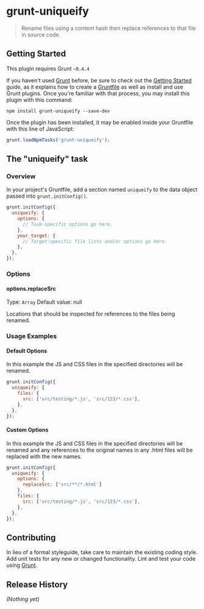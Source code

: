 # grunt-uniqueify

> Rename files using a content hash then replace references to that file in source code.

## Getting Started
This plugin requires Grunt `~0.4.4`

If you haven't used [Grunt](http://gruntjs.com/) before, be sure to check out the [Getting Started](http://gruntjs.com/getting-started) guide, as it explains how to create a [Gruntfile](http://gruntjs.com/sample-gruntfile) as well as install and use Grunt plugins. Once you're familiar with that process, you may install this plugin with this command:

```shell
npm install grunt-uniqueify --save-dev
```

Once the plugin has been installed, it may be enabled inside your Gruntfile with this line of JavaScript:

```js
grunt.loadNpmTasks('grunt-uniqueify');
```

## The "uniqueify" task

### Overview
In your project's Gruntfile, add a section named `uniqueify` to the data object passed into `grunt.initConfig()`.

```js
grunt.initConfig({
  uniqueify: {
    options: {
      // Task-specific options go here.
    },
    your_target: {
      // Target-specific file lists and/or options go here.
    },
  },
});
```

### Options

#### options.replaceSrc
Type: `Array`
Default value: null

Locations that should be inspected for references to the files being renamed.

### Usage Examples

#### Default Options
In this example the JS and CSS files in the specified directories will be renamed.

```js
grunt.initConfig({
  uniqueify: {
    files: {
      src: ['src/testing/*.js', 'src/123/*.css'],
    },
  },
});
```

#### Custom Options
In this example the JS and CSS files in the specified directories will be renamed and any references to the original names in any .html files will be replaced with the new names.

```js
grunt.initConfig({
  uniqueify: {
    options: {
      replaceSrc: ['src/**/*.html']
    },
    files: {
      src: ['src/testing/*.js', 'src/123/*.css'],
    },
  },
});
```

## Contributing
In lieu of a formal styleguide, take care to maintain the existing coding style. Add unit tests for any new or changed functionality. Lint and test your code using [Grunt](http://gruntjs.com/).

## Release History
_(Nothing yet)_
